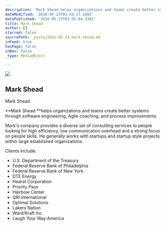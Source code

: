 ```yaml
---
description: 'Mark Shead helps organizations and teams create better systems through software engineering, Agile coaching, and process improvements.'
dateModified: '2016-05-23T03:54:17.160Z'
datePublished: '2016-05-23T03:55:04.336Z'
title: Mark Shead
author: []
starred: false
sourcePath: _posts/2016-05-23-mark-shead.md
inFeed: true
hasPage: false
inNav: false
_type: MediaObject

---
```

<article style=""><img src="https://the-grid-user-content.s3-us-west-2.amazonaws.com/ccb3aa85-eff6-4986-adff-7709d4e8d7ab.jpg" /><h1>Mark Shead</h1><p>Mark Shead</p></article>

**Mark Shead **helps organizations and teams create better systems through software engineering, Agile coaching, and process improvements.

Mark's company provides a diverse set of consulting services to people looking for high efficiency, low communication overhead and a strong focus on people skills. He generally works with startups and startup style projects within large established organizations.

Clients include:

* U.S. Department of the Treasury
* Federal Reserve Bank of Philadelphia
* Federal Reserve Bank of New York
* DTE Energy
* Hearst Corporation
* Priority Pass
* Hairbow Center
* QRI International
* Optimal Solutions
* Lakers Nation
* Ward/Kraft Inc.
* Laugh Your Way America
